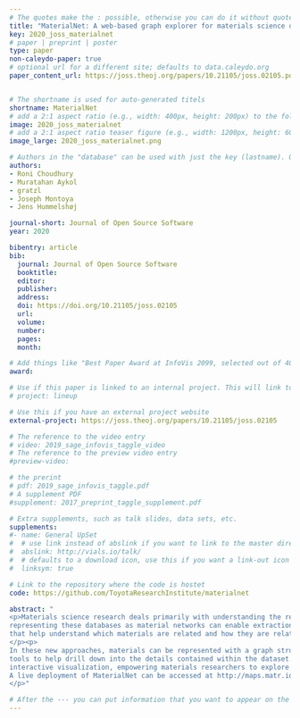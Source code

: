 ```yaml
---
# The quotes make the : possible, otherwise you can do it without quotes
title: "MaterialNet: A web-based graph explorer for materials science datas"
key: 2020_joss_materialnet
# paper | preprint | poster
type: paper
non-caleydo-paper: true
# optional url for a different site; defaults to data.caleydo.org
paper_content_url: https://joss.theoj.org/papers/10.21105/joss.02105.pdf


# The shortname is used for auto-generated titels
shortname: MaterialNet
# add a 2:1 aspect ratio (e.g., width: 400px, height: 200px) to the folder /assets/images/papers/
image: 2020_joss_materialnet
# add a 2:1 aspect ratio teaser figure (e.g., width: 1200px, height: 600px) to the folder /assets/images/papers/
image_large: 2020_joss_materialnet.png

# Authors in the "database" can be used with just the key (lastname). Others can be written properly.
authors:
- Roni Choudhury
- Muratahan Aykol
- gratzl
- Joseph Montoya
- Jens Hummelshøj

journal-short: Journal of Open Source Software
year: 2020

bibentry: article
bib:
  journal: Journal of Open Source Software
  booktitle: 
  editor: 
  publisher:
  address: 
  doi: https://doi.org/10.21105/joss.02105
  url:
  volume: 
  number: 
  pages: 
  month: 

# Add things like "Best Paper Award at InfoVis 2099, selected out of 4000 submissions"
award:

# Use if this paper is linked to an internal project. This will link to the project site
# project: lineup

# Use this if you have an external project website
external-project: https://joss.theoj.org/papers/10.21105/joss.02105

# The reference to the video entry
# video: 2019_sage_infovis_taggle_video
# The reference to the preview video entry
#preview-video:

# the prerint
# pdf: 2019_sage_infovis_taggle.pdf
# A supplement PDF
#supplement: 2017_preprint_taggle_supplement.pdf

# Extra supplements, such as talk slides, data sets, etc.
supplements:
#- name: General UpSet
#  # use link instead of abslink if you want to link to the master directory
#  abslink: http://vials.io/talk/
#  # defaults to a download icon, use this if you want a link-out icon
#  linksym: true

# Link to the repository where the code is hostet
code: https://github.com/ToyotaResearchInstitute/materialnet

abstract: "
<p>Materials science research deals primarily with understanding the relationship between the structure and properties of materials. With recent advances in computational power and automation of simulation techniques, material structure and property databases have emerged (Curtarolo et al., 2012; Jain et al., 2013; Kirklin et al., 2015), allowing a more data-driven approach to carrying out materials research. Recent studies have demonstrated that 
representing these databases as material networks can enable extraction of new materials knowledge (Hegde, Aykol, Kirklin, & Wolverton, 2018; Isayev et al., 2015) or help tackle challenges like  predictive synthesis (Aykol, Hegde, et al., 2019) that require relational information between materials. Materials databases have become very popular because they enable their users to do rapid prototyping by searching near globally for figures of merit for their target application. However, both scientists and engineers have little in the way of visualization of aggregates from these databases, that is, intuitive layouts 
that help understand which materials are related and how they are related. The need for a tool that does this is particularly crucial in materials science because properties like phase stability and crystal structure similarity are themselves functions of a material dataset, rather than of individual materials.
</p><p>
In these new approaches, materials can be represented with a graph structure that has nodes standing in for materials, and links between them encoding the appropriate relationships of interest, such as thermodynamic co-existence, chemical similarity or co-occurrence in text, to name a few. MaterialNet is an open-source web application designed to explore the topology of such material networks, while also displaying information about each material, highlighting its immediate neighborhood within the graph, and offering several auxiliary 
tools to help drill down into the details contained within the dataset. Such graph-encoded datasets for a collection of materials can become large and complex: for example, the materials stability network exemplified in this paper contains on the order of 20,000 materials, with on the order of 200,000 links between them (Aykol, Hegde, et al., 2019). Large graphs of this sort demand 
interactive visualization, empowering materials researchers to explore the data, a key user requirement highlighted by field experts (Aykol, Hummelshøj, et al., 2019). To the best of our knowledge, there exists no other interactive visualization tool for materials networks. MaterialNet provides interactive “maps” of the materials space exposed in large material databases, helping researchers navigate this space with a particular research task in mind, as showcased in Figure 1. 
A live deployment of MaterialNet can be accessed at http://maps.matr.io/.
</p>"

# After the --- you can put information that you want to appear on the website using markdown formatting or HTML. A good example are acknowledgements, extra references, an erratum, etc.
---
```

